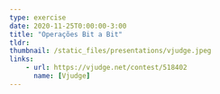 ```yaml
---
type: exercise
date: 2020-11-25T0:00:00-3:00
title: "Operações Bit a Bit"
tldr:
thumbnail: /static_files/presentations/vjudge.jpeg
links: 
    - url: https://vjudge.net/contest/518402
      name: [Vjudge]
---
```


